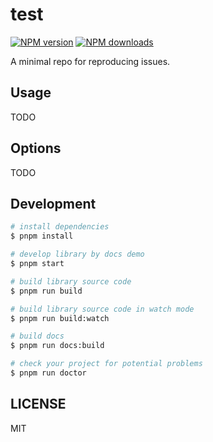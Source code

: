 # test

[![NPM version](https://img.shields.io/npm/v/test.svg?style=flat)](https://npmjs.org/package/test)
[![NPM downloads](http://img.shields.io/npm/dm/test.svg?style=flat)](https://npmjs.org/package/test)

A minimal repo for reproducing issues.

## Usage

TODO

## Options

TODO

## Development

```bash
# install dependencies
$ pnpm install

# develop library by docs demo
$ pnpm start

# build library source code
$ pnpm run build

# build library source code in watch mode
$ pnpm run build:watch

# build docs
$ pnpm run docs:build

# check your project for potential problems
$ pnpm run doctor
```

## LICENSE

MIT
